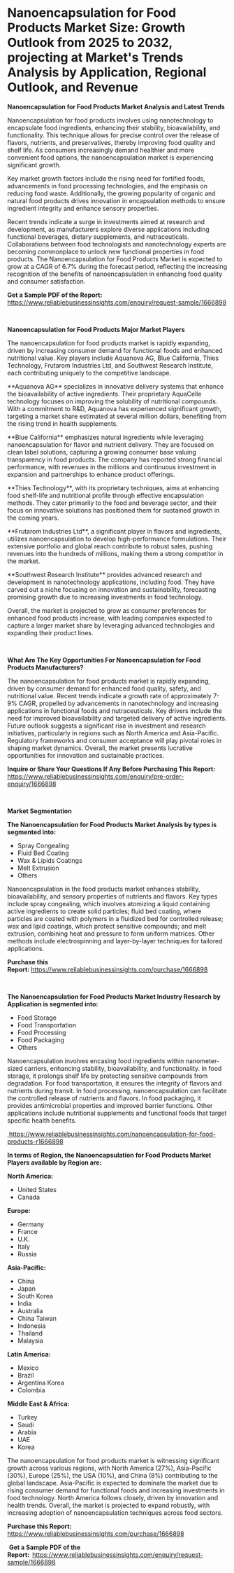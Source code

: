 <p><h1>Nanoencapsulation for Food Products Market Size: Growth Outlook from 2025 to 2032, projecting at Market's Trends Analysis by Application, Regional Outlook, and Revenue</h1></p><p><strong>Nanoencapsulation for Food Products Market Analysis and Latest Trends</strong></p>
<p><p>Nanoencapsulation for food products involves using nanotechnology to encapsulate food ingredients, enhancing their stability, bioavailability, and functionality. This technique allows for precise control over the release of flavors, nutrients, and preservatives, thereby improving food quality and shelf life. As consumers increasingly demand healthier and more convenient food options, the nanoencapsulation market is experiencing significant growth.</p><p>Key market growth factors include the rising need for fortified foods, advancements in food processing technologies, and the emphasis on reducing food waste. Additionally, the growing popularity of organic and natural food products drives innovation in encapsulation methods to ensure ingredient integrity and enhance sensory properties. </p><p>Recent trends indicate a surge in investments aimed at research and development, as manufacturers explore diverse applications including functional beverages, dietary supplements, and nutraceuticals. Collaborations between food technologists and nanotechnology experts are becoming commonplace to unlock new functional properties in food products. The Nanoencapsulation for Food Products Market is expected to grow at a CAGR of 6.7% during the forecast period, reflecting the increasing recognition of the benefits of nanoencapsulation in enhancing food quality and consumer satisfaction.</p></p>
<p><strong>Get a Sample PDF of the Report:&nbsp;</strong> <a href="https://www.reliablebusinessinsights.com/enquiry/request-sample/1666898?utm_campaign=3127&utm_medium=2&utm_source=Github&utm_content=ia&utm_term=18042025&utm_id=nanoencapsulation-for-food-products">https://www.reliablebusinessinsights.com/enquiry/request-sample/1666898</a></p>
<p>&nbsp;</p>
<p><strong>Nanoencapsulation for Food Products Major Market Players</strong></p>
<p><p>The nanoencapsulation for food products market is rapidly expanding, driven by increasing consumer demand for functional foods and enhanced nutritional value. Key players include Aquanova AG, Blue California, Thies Technology, Frutarom Industries Ltd, and Southwest Research Institute, each contributing uniquely to the competitive landscape.</p><p>**Aquanova AG** specializes in innovative delivery systems that enhance the bioavailability of active ingredients. Their proprietary AquaCelle technology focuses on improving the solubility of nutritional compounds. With a commitment to R&D, Aquanova has experienced significant growth, targeting a market share estimated at several million dollars, benefiting from the rising trend in health supplements.</p><p>**Blue California** emphasizes natural ingredients while leveraging nanoencapsulation for flavor and nutrient delivery. They are focused on clean label solutions, capturing a growing consumer base valuing transparency in food products. The company has reported strong financial performance, with revenues in the millions and continuous investment in expansion and partnerships to enhance product offerings.</p><p>**Thies Technology**, with its proprietary techniques, aims at enhancing food shelf-life and nutritional profile through effective encapsulation methods. They cater primarily to the food and beverage sector, and their focus on innovative solutions has positioned them for sustained growth in the coming years.</p><p>**Frutarom Industries Ltd**, a significant player in flavors and ingredients, utilizes nanoencapsulation to develop high-performance formulations. Their extensive portfolio and global reach contribute to robust sales, pushing revenues into the hundreds of millions, making them a strong competitor in the market.</p><p>**Southwest Research Institute** provides advanced research and development in nanotechnology applications, including food. They have carved out a niche focusing on innovation and sustainability, forecasting promising growth due to increasing investments in food technology.</p><p>Overall, the market is projected to grow as consumer preferences for enhanced food products increase, with leading companies expected to capture a larger market share by leveraging advanced technologies and expanding their product lines.</p></p>
<p>&nbsp;</p>
<p><strong>What Are The Key Opportunities For Nanoencapsulation for Food Products Manufacturers?</strong></p>
<p><p>The nanoencapsulation for food products market is rapidly expanding, driven by consumer demand for enhanced food quality, safety, and nutritional value. Recent trends indicate a growth rate of approximately 7-9% CAGR, propelled by advancements in nanotechnology and increasing applications in functional foods and nutraceuticals. Key drivers include the need for improved bioavailability and targeted delivery of active ingredients. Future outlook suggests a significant rise in investment and research initiatives, particularly in regions such as North America and Asia-Pacific. Regulatory frameworks and consumer acceptance will play pivotal roles in shaping market dynamics. Overall, the market presents lucrative opportunities for innovation and sustainable practices.</p></p>
<p><strong>Inquire or Share Your Questions If Any Before Purchasing This Report:</strong> <a href="https://www.reliablebusinessinsights.com/enquiry/pre-order-enquiry/1666898?utm_campaign=3127&utm_medium=2&utm_source=Github&utm_content=ia&utm_term=18042025&utm_id=nanoencapsulation-for-food-products">https://www.reliablebusinessinsights.com/enquiry/pre-order-enquiry/1666898</a></p>
<p>&nbsp;</p>
<p><strong>Market Segmentation</strong></p>
<p><strong>The Nanoencapsulation for Food Products Market Analysis by types is segmented into:</strong></p>
<p><ul><li>Spray Congealing</li><li>Fluid Bed Coating</li><li>Wax & Lipids Coatings</li><li>Melt Extrusion</li><li>Others</li></ul></p>
<p><p>Nanoencapsulation in the food products market enhances stability, bioavailability, and sensory properties of nutrients and flavors. Key types include spray congealing, which involves atomizing a liquid containing active ingredients to create solid particles; fluid bed coating, where particles are coated with polymers in a fluidized bed for controlled release; wax and lipid coatings, which protect sensitive compounds; and melt extrusion, combining heat and pressure to form uniform matrices. Other methods include electrospinning and layer-by-layer techniques for tailored applications.</p></p>
<p><strong>Purchase this Report:&nbsp;</strong><a href="https://www.reliablebusinessinsights.com/purchase/1666898?utm_campaign=3127&utm_medium=2&utm_source=Github&utm_content=ia&utm_term=18042025&utm_id=nanoencapsulation-for-food-products">https://www.reliablebusinessinsights.com/purchase/1666898</a></p>
<p>&nbsp;</p>
<p><strong>The Nanoencapsulation for Food Products Market Industry Research by Application is segmented into:</strong></p>
<p><ul><li>Food Storage</li><li>Food Transportation</li><li>Food Processing</li><li>Food Packaging</li><li>Others</li></ul></p>
<p><p>Nanoencapsulation involves encasing food ingredients within nanometer-sized carriers, enhancing stability, bioavailability, and functionality. In food storage, it prolongs shelf life by protecting sensitive compounds from degradation. For food transportation, it ensures the integrity of flavors and nutrients during transit. In food processing, nanoencapsulation can facilitate the controlled release of nutrients and flavors. In food packaging, it provides antimicrobial properties and improved barrier functions. Other applications include nutritional supplements and functional foods that target specific health benefits.</p></p>
<p><a href="https://www.reliablebusinessinsights.com/nanoencapsulation-for-food-products-r1666898?utm_campaign=3127&utm_medium=2&utm_source=Github&utm_content=ia&utm_term=18042025&utm_id=nanoencapsulation-for-food-products">&nbsp;https://www.reliablebusinessinsights.com/nanoencapsulation-for-food-products-r1666898</a></p>
<p><strong>In terms of Region, the Nanoencapsulation for Food Products Market Players available by Region are:</strong></p>
<p>
    <p> <strong> North America: </strong>
        <ul>
            <li>United States</li>
            <li>Canada</li>
        </ul>
        </p> 
    <p> <strong> Europe: </strong>
        <ul>
            <li>Germany</li>
            <li>France</li>
            <li>U.K.</li>
            <li>Italy</li>
            <li>Russia</li>
        </ul>
        </p> 
    <p> <strong> Asia-Pacific: </strong>
        <ul>
            <li>China</li>
            <li>Japan</li>
            <li>South Korea</li>
            <li>India</li>
            <li>Australia</li>
            <li>China Taiwan</li>
            <li>Indonesia</li>
            <li>Thailand</li>
            <li>Malaysia</li>
        </ul>
        </p> 
    <p> <strong> Latin America: </strong>
        <ul>
            <li>Mexico</li>
            <li>Brazil</li>
            <li>Argentina Korea</li>
            <li>Colombia</li>
        </ul>
        </p> 
    <p> <strong> Middle East & Africa: </strong>
        <ul>
            <li>Turkey</li>
            <li>Saudi</li>
            <li>Arabia</li>
            <li>UAE</li>
            <li>Korea</li>
        </ul>
    </p>
    </p>
<p><p>The nanoencapsulation for food products market is witnessing significant growth across various regions, with North America (27%), Asia-Pacific (30%), Europe (25%), the USA (10%), and China (8%) contributing to the global landscape. Asia-Pacific is expected to dominate the market due to rising consumer demand for functional foods and increasing investments in food technology. North America follows closely, driven by innovation and health trends. Overall, the market is projected to expand robustly, with increasing adoption of nanoencapsulation techniques across food sectors.</p></p>
<p><strong>Purchase this Report: </strong><a href="https://www.reliablebusinessinsights.com/purchase/1666898?utm_campaign=3127&utm_medium=2&utm_source=Github&utm_content=ia&utm_term=18042025&utm_id=nanoencapsulation-for-food-products">https://www.reliablebusinessinsights.com/purchase/1666898</a></p>
<p>&nbsp;<strong>Get a Sample PDF of the Report:&nbsp;&nbsp;</strong><a href="https://www.reliablebusinessinsights.com/enquiry/request-sample/1666898?utm_campaign=3127&utm_medium=2&utm_source=Github&utm_content=ia&utm_term=18042025&utm_id=nanoencapsulation-for-food-products">https://www.reliablebusinessinsights.com/enquiry/request-sample/1666898</a></p>
<p><strong></strong></p>
<p><p></p><p></p><p></p></p>